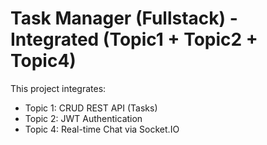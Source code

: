 # Task Manager (Fullstack) - Integrated (Topic1 + Topic2 + Topic4)

This project integrates:
- Topic 1: CRUD REST API (Tasks)
- Topic 2: JWT Authentication 
- Topic 4: Real-time Chat via Socket.IO


